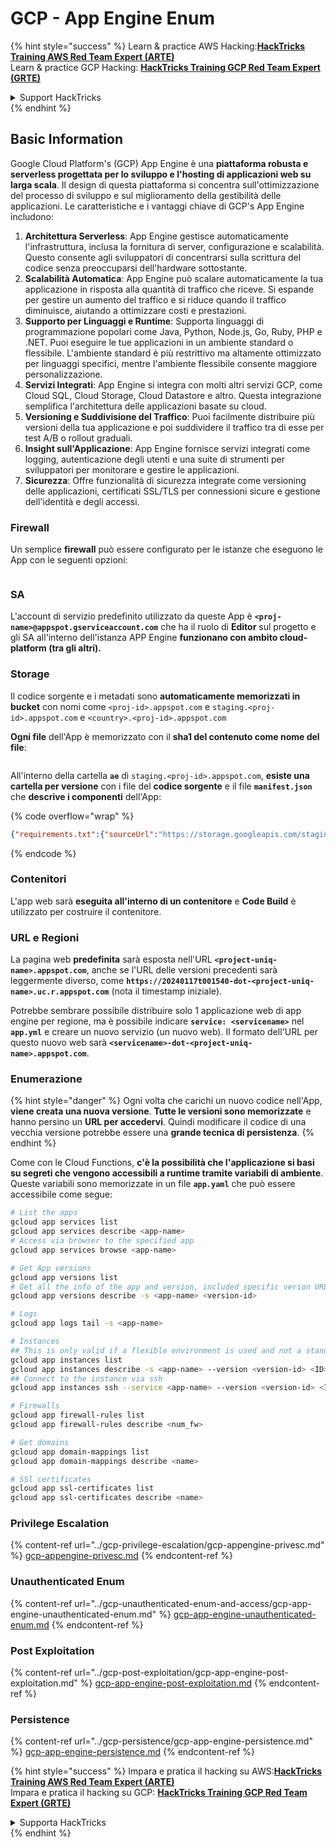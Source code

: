 # GCP - App Engine Enum

{% hint style="success" %}
Learn & practice AWS Hacking:<img src="../../../.gitbook/assets/image (1) (1) (1) (1).png" alt="" data-size="line">[**HackTricks Training AWS Red Team Expert (ARTE)**](https://training.hacktricks.xyz/courses/arte)<img src="../../../.gitbook/assets/image (1) (1) (1) (1).png" alt="" data-size="line">\
Learn & practice GCP Hacking: <img src="../../../.gitbook/assets/image (2) (1).png" alt="" data-size="line">[**HackTricks Training GCP Red Team Expert (GRTE)**<img src="../../../.gitbook/assets/image (2) (1).png" alt="" data-size="line">](https://training.hacktricks.xyz/courses/grte)

<details>

<summary>Support HackTricks</summary>

* Check the [**subscription plans**](https://github.com/sponsors/carlospolop)!
* **Join the** 💬 [**Discord group**](https://discord.gg/hRep4RUj7f) or the [**telegram group**](https://t.me/peass) or **follow** us on **Twitter** 🐦 [**@hacktricks\_live**](https://twitter.com/hacktricks_live)**.**
* **Share hacking tricks by submitting PRs to the** [**HackTricks**](https://github.com/carlospolop/hacktricks) and [**HackTricks Cloud**](https://github.com/carlospolop/hacktricks-cloud) github repos.

</details>
{% endhint %}

## Basic Information <a href="#reviewing-app-engine-configurations" id="reviewing-app-engine-configurations"></a>

Google Cloud Platform's (GCP) App Engine è una **piattaforma robusta e serverless progettata per lo sviluppo e l'hosting di applicazioni web su larga scala**. Il design di questa piattaforma si concentra sull'ottimizzazione del processo di sviluppo e sul miglioramento della gestibilità delle applicazioni. Le caratteristiche e i vantaggi chiave di GCP's App Engine includono:

1. **Architettura Serverless**: App Engine gestisce automaticamente l'infrastruttura, inclusa la fornitura di server, configurazione e scalabilità. Questo consente agli sviluppatori di concentrarsi sulla scrittura del codice senza preoccuparsi dell'hardware sottostante.
2. **Scalabilità Automatica**: App Engine può scalare automaticamente la tua applicazione in risposta alla quantità di traffico che riceve. Si espande per gestire un aumento del traffico e si riduce quando il traffico diminuisce, aiutando a ottimizzare costi e prestazioni.
3. **Supporto per Linguaggi e Runtime**: Supporta linguaggi di programmazione popolari come Java, Python, Node.js, Go, Ruby, PHP e .NET. Puoi eseguire le tue applicazioni in un ambiente standard o flessibile. L'ambiente standard è più restrittivo ma altamente ottimizzato per linguaggi specifici, mentre l'ambiente flessibile consente maggiore personalizzazione.
4. **Servizi Integrati**: App Engine si integra con molti altri servizi GCP, come Cloud SQL, Cloud Storage, Cloud Datastore e altro. Questa integrazione semplifica l'architettura delle applicazioni basate su cloud.
5. **Versioning e Suddivisione del Traffico**: Puoi facilmente distribuire più versioni della tua applicazione e poi suddividere il traffico tra di esse per test A/B o rollout graduali.
6. **Insight sull'Applicazione**: App Engine fornisce servizi integrati come logging, autenticazione degli utenti e una suite di strumenti per sviluppatori per monitorare e gestire le applicazioni.
7. **Sicurezza**: Offre funzionalità di sicurezza integrate come versioning delle applicazioni, certificati SSL/TLS per connessioni sicure e gestione dell'identità e degli accessi.

### Firewall

Un semplice **firewall** può essere configurato per le istanze che eseguono le App con le seguenti opzioni:

<figure><img src="../../../.gitbook/assets/image (246).png" alt=""><figcaption></figcaption></figure>

### SA

L'account di servizio predefinito utilizzato da queste App è **`<proj-name>@appspot.gserviceaccount.com`** che ha il ruolo di **Editor** sul progetto e gli SA all'interno dell'istanza APP Engine **funzionano con ambito cloud-platform (tra gli altri).**

### Storage

Il codice sorgente e i metadati sono **automaticamente memorizzati in bucket** con nomi come `<proj-id>.appspot.com` e `staging.<proj-id>.appspot.com` e `<country>.<proj-id>.appspot.com`

**Ogni file** dell'App è memorizzato con il **sha1 del contenuto come nome del file**:

<figure><img src="../../../.gitbook/assets/image (82).png" alt=""><figcaption></figcaption></figure>

All'interno della cartella **`ae`** di `staging.<proj-id>.appspot.com`, **esiste una cartella per versione** con i file del **codice sorgente** e il file **`manifest.json`** che **descrive i componenti** dell'App:

{% code overflow="wrap" %}
```json
{"requirements.txt":{"sourceUrl":"https://storage.googleapis.com/staging.onboarding-host-98efbf97812843.appspot.com/a270eedcbe2672c841251022b7105d340129d108","sha1Sum":"a270eedc_be2672c8_41251022_b7105d34_0129d108"},"main_test.py":{"sourceUrl":"https://storage.googleapis.com/staging.onboarding-host-98efbf97812843.appspot.com/0ca32fd70c953af94d02d8a36679153881943f32","sha1Sum":"0ca32fd7_0c953af9_4d02d8a ...
```
{% endcode %}

### Contenitori

L'app web sarà **eseguita all'interno di un contenitore** e **Code Build** è utilizzato per costruire il contenitore.

### URL e Regioni

La pagina web **predefinita** sarà esposta nell'URL **`<project-uniq-name>.appspot.com`**, anche se l'URL delle versioni precedenti sarà leggermente diverso, come **`https://20240117t001540-dot-<project-uniq-name>.uc.r.appspot.com`** (nota il timestamp iniziale).

Potrebbe sembrare possibile distribuire solo 1 applicazione web di app engine per regione, ma è possibile indicare **`service: <servicename>`** nel **`app.yml`** e creare un nuovo servizio (un nuovo web). Il formato dell'URL per questo nuovo web sarà **`<servicename>-dot-<project-uniq-name>.appspot.com`**.

### Enumerazione

{% hint style="danger" %}
Ogni volta che carichi un nuovo codice nell'App, **viene creata una nuova versione**. **Tutte le versioni sono memorizzate** e hanno persino un **URL per accedervi**. Quindi modificare il codice di una vecchia versione potrebbe essere una **grande tecnica di persistenza**.
{% endhint %}

Come con le Cloud Functions, **c'è la possibilità che l'applicazione si basi su segreti che vengono accessibili a runtime tramite variabili di ambiente**. Queste variabili sono memorizzate in un file **`app.yaml`** che può essere accessibile come segue:
```bash
# List the apps
gcloud app services list
gcloud app services describe <app-name>
# Access via browser to the specified app
gcloud app services browse <app-name>

# Get App versions
gcloud app versions list
# Get all the info of the app and version, included specific verion URL and the env
gcloud app versions describe -s <app-name> <version-id>

# Logs
gcloud app logs tail -s <app-name>

# Instances
## This is only valid if a flexible environment is used and not a standard one
gcloud app instances list
gcloud app instances describe -s <app-name> --version <version-id> <ID>
## Connect to the instance via ssh
gcloud app instances ssh --service <app-name> --version <version-id> <ID>

# Firewalls
gcloud app firewall-rules list
gcloud app firewall-rules describe <num_fw>

# Get domains
gcloud app domain-mappings list
gcloud app domain-mappings describe <name>

# SSl certificates
gcloud app ssl-certificates list
gcloud app ssl-certificates describe <name>
```
### Privilege Escalation

{% content-ref url="../gcp-privilege-escalation/gcp-appengine-privesc.md" %}
[gcp-appengine-privesc.md](../gcp-privilege-escalation/gcp-appengine-privesc.md)
{% endcontent-ref %}

### Unauthenticated Enum

{% content-ref url="../gcp-unauthenticated-enum-and-access/gcp-app-engine-unauthenticated-enum.md" %}
[gcp-app-engine-unauthenticated-enum.md](../gcp-unauthenticated-enum-and-access/gcp-app-engine-unauthenticated-enum.md)
{% endcontent-ref %}

### Post Exploitation

{% content-ref url="../gcp-post-exploitation/gcp-app-engine-post-exploitation.md" %}
[gcp-app-engine-post-exploitation.md](../gcp-post-exploitation/gcp-app-engine-post-exploitation.md)
{% endcontent-ref %}

### Persistence

{% content-ref url="../gcp-persistence/gcp-app-engine-persistence.md" %}
[gcp-app-engine-persistence.md](../gcp-persistence/gcp-app-engine-persistence.md)
{% endcontent-ref %}

{% hint style="success" %}
Impara e pratica il hacking su AWS:<img src="../../../.gitbook/assets/image (1) (1) (1) (1).png" alt="" data-size="line">[**HackTricks Training AWS Red Team Expert (ARTE)**](https://training.hacktricks.xyz/courses/arte)<img src="../../../.gitbook/assets/image (1) (1) (1) (1).png" alt="" data-size="line">\
Impara e pratica il hacking su GCP: <img src="../../../.gitbook/assets/image (2) (1).png" alt="" data-size="line">[**HackTricks Training GCP Red Team Expert (GRTE)**<img src="../../../.gitbook/assets/image (2) (1).png" alt="" data-size="line">](https://training.hacktricks.xyz/courses/grte)

<details>

<summary>Supporta HackTricks</summary>

* Controlla i [**piani di abbonamento**](https://github.com/sponsors/carlospolop)!
* **Unisciti al** 💬 [**gruppo Discord**](https://discord.gg/hRep4RUj7f) o al [**gruppo telegram**](https://t.me/peass) o **seguici** su **Twitter** 🐦 [**@hacktricks\_live**](https://twitter.com/hacktricks_live)**.**
* **Condividi trucchi di hacking inviando PR ai** [**HackTricks**](https://github.com/carlospolop/hacktricks) e [**HackTricks Cloud**](https://github.com/carlospolop/hacktricks-cloud) repos su github.

</details>
{% endhint %}
